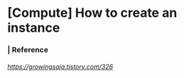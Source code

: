 # [Compute] How to create an instance 



### | Reference

###### https://growingsaja.tistory.com/326

